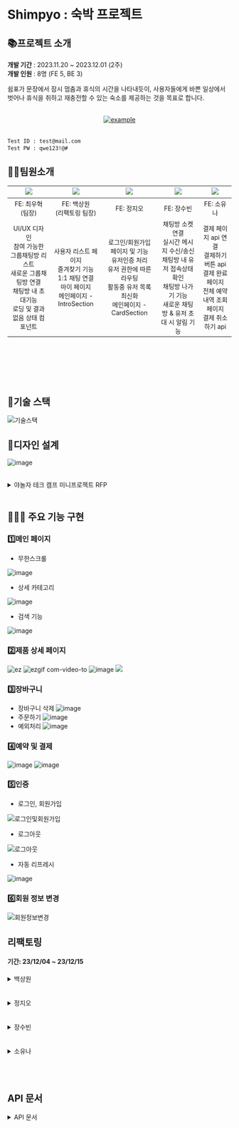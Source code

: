 # Shimpyo : 숙박 프로젝트

## 📚프로젝트 소개

**개발 기간** : 2023.11.20 ~ 2023.12.01 (2주)<br/>
**개발 인원** : 8명 (FE 5, BE 3)

쉼표가 문장에서 잠시 멈춤과 휴식의 시간을 나타내듯이, 사용자들에게 바쁜 일상에서 벗어나 휴식을 취하고 재충전할 수 있는 숙소를 제공하는 것을 목표로 합니다.

<br>
<div align=center>
  <a href="https://shimpyo.netlify.app" target="_blank">
    <img src="https://img.shields.io/badge/배포 링크-4299E1?style=for-the-badge&logoColor=white" alt="example"/>
  </a>
</div>

<br>

```
Test ID : test@mail.com
Test PW : qwe123!@#
```

## 👩‍💻팀원소개

|                           <img src="https://avatars.githubusercontent.com/u/98576512?v=4" width="150px" />                           |            <img src="https://github.com/KDT1-FE/Y_FE_Toy1/assets/39702832/58fb577d-9f8c-4679-bca1-8ff15ca84f6b" width="150px" />             |                           <img src="https://avatars.githubusercontent.com/u/104253583?v=4" width="150px" />                            |                                <img src="https://github.com/Shimpyo-House/Shimpyo_FE/assets/93272421/9b7ea286-4768-4d55-a26e-fc0541824b71" width="150px" />                                |                <img src="https://avatars.githubusercontent.com/u/93272421?v=4" width="150px" />                |
| :-----------------------------------------------------------------------------------------------------------------------------------: | :-----------------------------------------------------------------------------------------------------: | :-----------------------------------------------------------------------------------------------------------------------------------: | :---------------------------------------------------------------------------------------------------------------------------------------------: | :------------------------------------------------------------------------------------------------------------: |
|                                                           FE: 최우혁<br/>(팀장)                                                           |                                               FE: 백상원<br/>(리팩토링 팀장)                                                |                                                              FE: 정지오                                                               |                                                                   FE: 장수빈                                                                    |                                                   FE: 소유나                                                   |
| UI/UX 디자인 <br> 참여 가능한 그룹채팅방 리스트<br> 새로운 그룹채팅방 연결<br> 채팅방 내 초대기능<br> 로딩 및 결과 없음 상태 컴포넌트 | 사용자 리스트 페이지<br> 즐겨찾기 기능 <br> 1:1 채팅 연결<br> 마이 페이지<br> 메인페이지 - IntroSection | 로그인/회원가입 페이지 및 기능<br> 유저인증 처리<br> 유저 권한에 따른 라우팅<br> 활동중 유저 목록 최신화<br> 메인페이지 - CardSection | 채팅방 소켓 연결<br> 실시간 메시지 수신/송신<br> 채팅방 내 유저 접속상태 확인<br> 채팅방 나가기 기능<br> 새로운 채팅방 & 유저 초대 시 알림 기능 | 결제 페이지 api 연결<br> 결제하기 버튼 api<br>결제 완료 페이지<br>전체 예약 내역 조회 페이지<br> 결제 취소하기 api |



<br/>
<br/>
<br/><br/>
<br/>


## 🎁기술 스택

![기술스택](https://github.com/Shimpyo-House/Shimpyo_FE/assets/98576512/37ca06f0-7d59-4f49-95ec-bf21d65b1d98)

## 📐디자인 설계

![image](https://github.com/Shimpyo-House/Shimpyo_FE/assets/98576512/5e3e3667-fb3f-4862-92de-b81c5b89a9bb)

<br>


<details>
<summary>야놀자 테크 캠프 미니프로젝트 RFP </summary>
<h2> 프로젝트 정의서</h2>

본 프로젝트의 개발 범위는 다음과 같습니다.

- 회원 인증
  - 회원가입
  - 로그인
- 상품 조회
  - 전체 숙박 상품 목록 조회
    (옵션)카테고리를 임의 생성하여 분류하여 출력
  - 개별 숙박 상품 상세 소개
- 상품 선택 및 장바구니 담기
  - 숙박 상품 옵션 선택
  - 장바구니 담기
  - (또는) 바로 결제하기
- 장바구니
  - 장바구니 보기
  - 장바구니에서 주문하기 버튼 클릭 시, 예약(주문) 페이지로 이동
- 예약(주문) 하기
  - 만 14세 이상 이용 동의 (상세 설명서 X, 체크박스로만 간단히 처리)
  - 결제하기 버튼 클릭 시, 상품을 주문한 것으로 처리
    (별도 결제 로직 없음)
  - 결제 성공 시 주문 결과 출력
- (옵션) 주문 내역 조회 - 별도 주문 내역 페이지를 통해 주문 내역 확인

<h2>프로젝트 요구사항 </h2>

1. **회원 회원가입 기능**
   - 회원은 회원가입을 할 수 있습니다.
   - 기본 정보는 ID 역할로 이메일 주소와, 비밀번호, 이름 입니다.
2. **회원 로그인 기능**
   - 이메일과 비밀번호로 로그인할 수 있습니다.
   - 회원 정보를 저장해둔 데이터베이스를 검색하여 해당 사용자가 유효한 사용자 인지 판단
     합니다.
   - 상품 조회(전체, 개별), 회원 가입은 로그인 없이 사용 가능합니다.
   - 이 외 기능은 로그인이 필요합니다.
3. **전체 상품 목록 조회**
   - 데이터베이스에서 전체 상품 목록을 가져옵니다.
   - 이미지, 상품명, 상품가격을 기본으로 출력합니다.
   - 재고에 따라 품절일 경우, 출력 여부에 대해선 팀별로 결정합니다.
   - (옵션) 카테고리를 분류하여, 상품을 출력할 수도 있습니다.
   - 한 페이지에 출력되는 상품 개수는 팀별로 정하여, 페이징을 수행합니다.
4. **개별 상품 조회**
   - 전체 상품 목록에서 특정 상품 이미지를 클릭하면,
     해당 상품에 대한 상세 정보를 상품에 저장해 둔 데이터베이스에서 가져옵니다.
   - 이미지, 상품명, 상품가격, 상품 상세 소개 (1줄 이상)을 기본으로 출력합니다.
   - 재고에 따라 품절일 경우, 화면 구성은 팀별로 결정합니다.
5. **상품 옵션 선택**
   - 상품 상세 소개 페이지에서 상품 옵션을 선택할 수 있습니다.
   - 날짜, 숙박 인원은 기본으로 포함됩니다.
   - 이 외 룸 형태 등 필요한 요소는 팀별로 기획합니다.
6. **장바구니 담기**
   - 상품 옵션을 선택한 후, 장바구니 담기 버튼을 클릭하면 선택한 상품이 장바구니에 담깁
     니다.
7. **장바구니 보기**
   - 장바구니에 담긴 상품 데이터 (이미지, 상품명, 옵션 등)에 따른 상품별 구매 금액, 전체
     주문 합계 금액 등을 화면에 출력합니다.
   - 체크 박스를 통해 결제할 상품을 선택/제외할 수도 있습니다.
   - 주문하기 버튼을 통해 주문/결제 화면으로 이동합니다.
8. **주문하기**
   - 장바구니에서 주문하기 버튼 또는 개별 상품 조회 페이지에서 주문하기 버튼을 누르면
     전환되는 페이지입니다.
   - 만 14세 이상 이용 동의를 체크 박스로 입력 받으면, 화면 최하단에 결제하기 버튼이 활성화됩니다.
9. **결제하기**
   - 주문 페이지에서 결제하기 버튼을 클릭하면, 실제 결제 로직 및 절차 없이 상품을 바로
     주문한 것으로 처리합니다.
   - 주문을 저장하는 데이터베이스에 주문 정보를 저장합니다.
10. **주문 결과 확인**
    - 결제를 성공적으로 처리하면, 주문한 상품(들)에 대한 주문 결과를 출력해줍니다.
11. **(옵션) 주문 내역 확인** - 별도 주문 내역 페이지에 여태 주문한 모든 이력을 출력해줍니다.

<h2>기능적 요구사항 </h2>

1. **공통**
   1. 모든 단계에서 협업을 기반으로 프로젝트를 진행합니다.
   2. 각 기능을 구현하기 위해 HTTP Request Body / Response Body 에 전달할 데이터는
      프론트엔드와 백엔드의 협업을 통해 결정합니다.
   3. 모든 단계에서 테스트를 수행합니다.
2. **프론트엔드**
   1. 사용자 인터페이스 예시를 참고하여, 화면을 구성합니다.
   2. API 명세에 따라 백엔드에 전달된 JSON 데이터를 필요에 따라 정돈하여 화면에
      출력합니다.
   3. 프론트엔드단에서 유효성 검사를 수행해야하는 지점을 고려합니다.
   4. React.js 또는 Next.js를 기반으로 구현하며, 컴포넌트 단위로 구조를 설계합니다.
   5. (옵션) 페이징 처리 시, 무한 스크롤을 고려합니다.
3. **백엔드** 1. REST API를 구현하여 프론트엔드로 JSON 형식의 데이터를 전달합니다. 2. 회원 인증과 인가는 Spring Security를 이용하여 진행합니다. 3. 숙박 상품에 대한 데이터는 오픈 API를 검증하여 활용합니다.
선택1. https://www.data.go.kr/data/15077518/openapi.do
선택2. https://api.visitkorea.or.kr/ 4. 전체 상품 조회 시 한 페이지에 출력되는 상품 개수에 따라 DB Paging을 수행합니
다. 5. (옵션) DB 트랜잭션과 동시성 제어를 고려합니다.
</details>

<br/>

## 🧑🏻‍💻 주요 기능 구현
### 1️⃣메인 페이지
- 무한스크롤

![image](https://github.com/Shimpyo-House/Shimpyo_FE/assets/98576512/762f58c0-f7d0-4a54-8b2a-3abe173eab81)

- 상세 카테고리

![image](https://github.com/Shimpyo-House/Shimpyo_FE/assets/98576512/0da95154-97f2-405a-980e-c5c1f3a1f6d4)

- 검색 기능
  
![image](https://github.com/Shimpyo-House/Shimpyo_FE/assets/98576512/fb2e9e7f-cc52-41a2-a667-74cce478c484)

### 2️⃣제품 상세 페이지
![ez](https://github.com/Shimpyo-House/Shimpyo_FE/assets/98576512/2fa2f8c4-9b2c-49f9-a5e7-7aedabf4dd9d)
![ezgif com-video-to](https://github.com/Shimpyo-House/Shimpyo_FE/assets/98576512/88e372e9-954f-446a-91dc-7965bb436e9a)
![image](https://github.com/Shimpyo-House/Shimpyo_FE/assets/98576512/a2179e46-df12-43c2-a853-5675adae3d36)
![](docs/image/IMG_5186.GIF)

### 3️⃣장바구니
- 장바구니 삭제
![image](https://github.com/Shimpyo-House/Shimpyo_FE/assets/98576512/60480c72-6738-45b6-aaca-ed80daa96539)  
- 주문하기
![image](https://github.com/Shimpyo-House/Shimpyo_FE/assets/98576512/7f5bf375-fb07-45ea-87b2-41df9d1541eb)
- 예외처리
![image](https://github.com/Shimpyo-House/Shimpyo_FE/assets/98576512/b1457ea1-6c20-4fa2-8f45-2fccaabf6e7c)



### 4️⃣예약 및 결제
![image](https://github.com/Shimpyo-House/Shimpyo_FE/assets/98576512/21a85cd3-cf1a-468e-b121-d20d38612c85)
![image](https://github.com/Shimpyo-House/Shimpyo_FE/assets/98576512/10dab2f8-215f-4bc3-a9e5-1ea0a6e85766)

### 5️⃣인증
- 로그인, 회원가입

![로그인및회원가입](https://github.com/Shimpyo-House/Shimpyo_FE/assets/98576512/1a34daf2-6c7d-434d-a4a9-152230c4439f)

- 로그아웃

![로그아웃](https://github.com/Shimpyo-House/Shimpyo_FE/assets/98576512/8fda596c-784a-448c-89e1-2fd69cfda8e1)

- 자동 리프레시

![image](https://github.com/Shimpyo-House/Shimpyo_FE/assets/98576512/9231108e-cbb2-4af8-9781-2b9d83812e4e)

### 6️⃣회원 정보 변경
![회원정보변경](https://github.com/Shimpyo-House/Shimpyo_FE/assets/98576512/88c092d0-c0f1-4977-a336-0675a1e8373c)



## 리팩토링<br/>

#### 기간: 23/12/04 ~ 23/12/15

<details>
  <summary>백상원</summary>
    - 구현 기능<br/>
    - 에러 사항<br/>
    - 회고<br/>
</details>
<br/>
<br/>

<details>
  <summary>정지오</summary>
    - 구현 기능<br/>
    - 에러 사항<br/>
    - 회고<br/>
</details>
<br/>
<br/>

<details>
  <summary>장수빈</summary>
    - 구현 기능<br/>
    - 에러 사항<br/>
    - 회고<br/>
</details>
<br/>
<br/>

<details>
  <summary>소유나</summary>
    - 구현 기능<br/>
    : 결제하기 페이지 구현 및 api 연결(장바구니나 예약하기에서 넘어온 data get, 결제하기 버튼 post), 결제하기 페이지에서 주문 취소 api 연결, 결제 완료 페이지 구현 및 api 연결, 전체 예약 내역 확인 페이지 구현 및 api 연결 
    - 에러 사항<br/>
    : 주문하기 페이지에서 체크박스를 체크하고 성명/전화번호 입력하면 바로 결제 버튼 활성화가 안되는 문제
    - 회고<br/>
    : 백엔드와 처음으로 협업하며 api 데이터를 어떻게 get/post 하는지에 대해서 확실하게 알게 된 것 같아서 정말 좋은 경험이었다. axiosWithAccessToken에 accessToken을 달아서 일관적이고 편리한 코드 작성이 가능했다. 
</details>
<br/>
<br/>
<br/>



## API 문서
<details>
  <summary>API 문서</summary>
  <br/>
  ※ Spring REST Docs로 문서화했습니다.
  
  > `index`
  > ![](docs/image/index-docs.png)
  >
  > `Member API Docs`
  > ![](docs/image/member-docs.png)
  >
  > `Product API Docs`
  > ![](docs/image/product-docs.png)
  >
  > `Cart API Docs`
  > ![](docs/image/cart-docs.png)
  >
  > `Reservation API Docs`
  > ![](docs/image/reservation-docs.png)
  >
  > `Reservation Product API Docs`
  > ![](docs/image/reservation-product-docs.png)
  >
  > `Star API Docs`
  > ![](docs/image/star-docs.png)
  >  
  </details>
